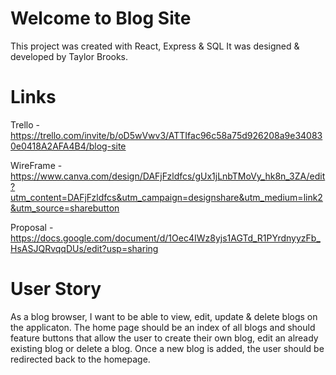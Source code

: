 # Welcome to Blog Site

This project was created with React, Express & SQL
It was designed & developed by Taylor Brooks.

# Links

Trello - https://trello.com/invite/b/oD5wVwv3/ATTIfac96c58a75d926208a9e340830e0418A2AFA4B4/blog-site

WireFrame - https://www.canva.com/design/DAFjFzldfcs/gUx1jLnbTMoVy_hk8n_3ZA/edit?utm_content=DAFjFzldfcs&utm_campaign=designshare&utm_medium=link2&utm_source=sharebutton

Proposal - https://docs.google.com/document/d/1Oec4IWz8yjs1AGTd_R1PYrdnyyzFb_HsASJQRvqqDUs/edit?usp=sharing

# User Story

As a blog browser, I want to be able to view, edit, update & delete blogs on the applicaton.
The home page should be an index of all blogs and should feature buttons that allow the user to create their own blog, edit an already existing blog or delete a blog. Once a new blog is added, the user should be redirected back to the homepage.
